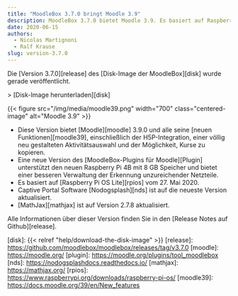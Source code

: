 ```yaml
---
title: "MoodleBox 3.7.0 bringt Moodle 3.9"
description: MoodleBox 3.7.0 bietet Moodle 3.9. Es basiert auf Raspberry Pi OS vom 27. Mai 2020.
date: 2020-06-15
authors:
  - Nicolas Martignoni
  - Ralf Krause
slug: version-3.7.0
---
```


Die [Version 3.7.0][release] des [Disk-Image der MoodleBox][disk] wurde gerade veröffentlicht.

&gt; [Disk-Image herunterladen][disk]

{{< figure src="/img/media/moodle39.png" width="700" class="centered-image" alt="Moodle 3.9" >}}

  - Diese Version bietet [Moodle][moodle] 3.9.0 und alle seine [neuen Funktionen][moodle39], einschließlich der H5P-Integration, einer völlig neu gestalteten Aktivitätsauswahl und der Möglichkeit, Kurse zu kopieren.
  - Eine neue Version des [MoodleBox-Plugins für Moodle][Plugin] unterstützt den neuen Raspberry Pi 4B mit 8 GB Speicher und bietet einer besseren Verwaltung der Erkennung unzureichender Netzteile.
  - Es basiert auf [Raspberry Pi OS Lite][rpios] vom 27. Mai 2020.
  - Captive Portal Software [Nodogsplash][nds] ist auf die neueste Version aktualisiert.
  - [MathJax][mathjax] ist auf Version 2.7.8 aktualisiert.

Alle Informationen über dieser Version finden Sie in den [Release Notes auf Github][release].

 [disk]: {{< relref "help/download-the-disk-image" >}}
 [release]: https://github.com/moodlebox/moodlebox/releases/tag/v3.7.0
 [moodle]: https://moodle.org/
 [plugin]: https://moodle.org/plugins/tool_moodlebox
 [nds]: https://nodogsplashdocs.readthedocs.io/
 [mathjax]: https://mathjax.org/
 [rpios]: https://www.raspberrypi.org/downloads/raspberry-pi-os/
 [moodle39]: https://docs.moodle.org/39/en/New_features
